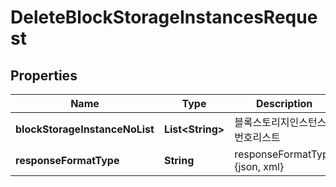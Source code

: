
# DeleteBlockStorageInstancesRequest

## Properties
Name | Type | Description | Notes
------------ | ------------- | ------------- | -------------
**blockStorageInstanceNoList** | **List&lt;String&gt;** | 블록스토리지인스턴스번호리스트 | 
**responseFormatType** | **String** | responseFormatType {json, xml} |  [optional]



